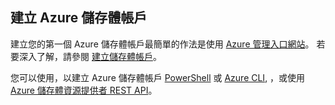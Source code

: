 ## 建立 Azure 儲存體帳戶

建立您的第一個 Azure 儲存體帳戶最簡單的作法是使用 [Azure 管理入口網站](https://manage.windowsazure.com)。 若要深入了解，請參閱 [建立儲存體帳戶](../articles/storage/storage-create-storage-account.md#create-a-storage-account)。

您可以使用，以建立 Azure 儲存體帳戶 [PowerShell](../articles/storage/storage-powershell-guide-full.md) 或 [Azure CLI](../articles/storage/storage-azure-cli.md), ，或使用 [Azure 儲存體資源提供者 REST API](https://msdn.microsoft.com/library/azure/mt163683.aspx)。





